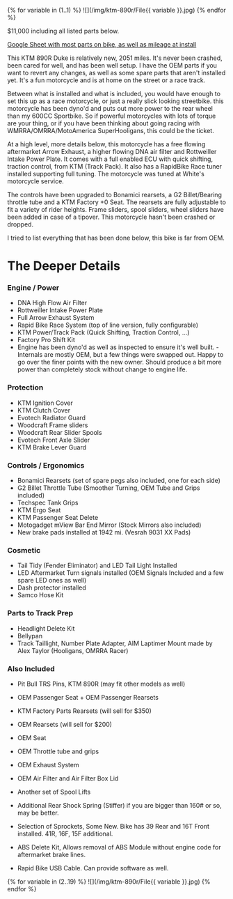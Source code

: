 
{% for variable in (1..1) %}
 ![](/img/ktm-890r/File{{ variable }}.jpg)
{% endfor %}

$11,000 including all listed parts below.

[Google Sheet with most parts on bike, as well as mileage at install](https://docs.google.com/spreadsheets/d/1vohaXKyUUpJ4jBKXS-wUV5Gc16H2iaNAQ6Dl1Ke3kOU/edit#gid=0)

This KTM 890R Duke is relatively new, 2051 miles. It's never been crashed, been cared for well, and has been well setup. I have the OEM parts if you want to revert any changes, as well as some spare parts that aren't installed yet. It's a fun motorcycle and is at home on the street or a race track.

Between what is installed and what is included, you would have enough to set this up as a race motorcycle, or just a really slick looking streetbike. this motorcycle has been dyno'd and puts out more power to the rear wheel than my 600CC Sportbike. So if powerful motorcycles with lots of torque are your thing, or if you have been thinking about going racing with WMRRA/OMRRA/MotoAmerica SuperHooligans, this could be the ticket.

At a high level, more details below, this motorcycle has a free flowing aftermarket Arrow Exhaust, a higher flowing DNA air filter and Rottweiller Intake Power Plate. It comes with a full enabled ECU with quick shifting, traction control, from KTM (Track Pack). It also has a RapidBike Race tuner installed supporting full tuning. The motorcycle was tuned at White's motorcycle service.

The controls have been upgraded to Bonamici rearsets, a G2 Billet/Bearing throttle tube and a KTM Factory +0 Seat. The rearsets are fully adjustable to fit a variety of rider heights. Frame sliders, spool sliders, wheel sliders have been added in case of a tipover. This motorcycle hasn't been crashed or dropped.

I tried to list everything that has been done below, this bike is far from OEM.


# The Deeper Details

### Engine / Power ###
- DNA High Flow Air Filter 
- Rottweiller Intake Power Plate
- Full Arrow Exhaust System
- Rapid Bike Race System (top of line version, fully configurable)
- KTM Power/Track Pack (Quick Shifting, Traction Control, …)
- Factory Pro Shift Kit
- Engine has been dyno'd as well as inspected to ensure it's well built. - Internals are mostly OEM, but a few things were swapped out. Happy to go over the finer points with the new owner. Should produce a bit more power than completely stock without change to engine life.

### Protection ###
- KTM Ignition Cover
- KTM Clutch Cover
- Evotech Radiator Guard
- Woodcraft Frame sliders
- Woodcraft Rear Slider Spools
- Evotech Front Axle Slider
- KTM Brake Lever Guard

### Controls / Ergonomics ###
- Bonamici Rearsets (set of spare pegs also included, one for each side)
- G2 Billet Throttle Tube (Smoother Turning, OEM Tube and Grips included)
- Techspec Tank Grips
- KTM Ergo Seat
- KTM Passenger Seat Delete
- Motogadget mView Bar End Mirror (Stock Mirrors also included)
- New brake pads installed at 1942 mi. (Vesrah 9031 XX Pads)

### Cosmetic ###
- Tail Tidy (Fender Eliminator) and LED Tail Light Installed
- LED Aftermarket Turn signals installed (OEM Signals Included and a few spare LED ones as well)
- Dash protector installed
- Samco Hose Kit

### Parts to Track Prep ###
- Headlight Delete Kit 
- Bellypan
- Track Taillight, Number Plate Adapter, AIM Laptimer Mount made by Alex Taylor (Hooligans, OMRRA Racer)

### Also Included ###
- Pit Bull TRS Pins, KTM 890R (may fit other models as well)

- OEM Passenger Seat + OEM Passenger Rearsets
- KTM Factory Parts Rearsets (will sell for $350)
- OEM Rearsets (will sell for $200)

- OEM Seat
- OEM Throttle tube and grips
- OEM Exhaust System
- OEM Air Filter and Air Filter Box Lid
- Another set of Spool Lifts
- Additional Rear Shock Spring (Stiffer) if you are bigger than 160# or so, may be better.
- Selection of Sprockets, Some New. Bike has 39 Rear and 16T Front installed. 41R, 16F, 15F additional.
- ABS Delete Kit, Allows removal of ABS Module without engine code for aftermarket brake lines.
- Rapid Bike USB Cable. Can provide software as well.


{% for variable in (2..19) %}
 ![](/img/ktm-890r/File{{ variable }}.jpg)
{% endfor %}

